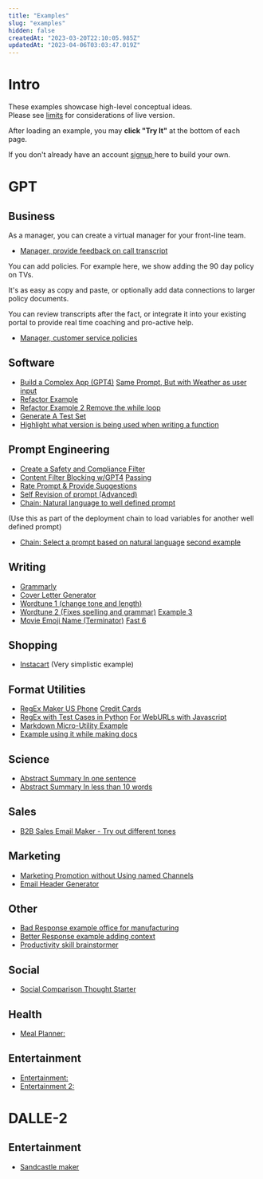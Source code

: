 ```yaml
---
title: "Examples"
slug: "examples"
hidden: false
createdAt: "2023-03-20T22:10:05.985Z"
updatedAt: "2023-04-06T03:03:47.019Z"
---
```

# Intro

These examples showcase high-level conceptual ideas.  
Please see [limits](https://deployprompt.readme.io/edit/limits) for considerations of live version.

After loading an example, you may **click "Try It"** at the bottom of each page.

If you don't already have an account [signup ](https://app.deployprompt.com/signin)here to build your own.

# GPT

## Business

As a manager, you can create a virtual manager for your front-line team.

- [Manager, provide feedback on call transcript](https://app.deployprompt.com/response/HEUgrj80JOUDyACOHLrq)

You can add policies. For example here, we show adding the 90 day policy on TVs. 

It's as easy as copy and paste, or optionally add data connections to larger policy documents.

You can review transcripts after the fact, or integrate it into your existing portal to provide real time coaching and pro-active help.

- [Manager, customer service policies](https://app.deployprompt.com/response/ibYUdOkXP7XNLuRkmldw)

## Software

- [Build a Complex App (GPT4)](https://app.deployprompt.com/response/qFKTUtREgUkp0IkP0lJZ)  [Same Prompt, But with Weather as user input](https://app.deployprompt.com/response/xeDWogurU8G3A8X3kMKv)
- [Refactor Example](https://app.deployprompt.com/response/CxN5Hanl3dnTg4c2aEIi)
- [Refactor Example 2 Remove the while loop](https://app.deployprompt.com/response/dEOZIOLr9flgXBlAwUgr)
- [Generate A Test Set](https://app.deployprompt.com/response/yce3AKi0asqNJ4gW1bz6)
- [Highlight what version is being used when writing a function](https://app.deployprompt.com/response/5l4gcRa3llevqErRriXM)

## Prompt Engineering

- [Create a Safety and Compliance Filter](https://app.deployprompt.com/shares/kbhosCqjVBQQkwvQ6qmR)
- [Content Filter Blocking w/GPT4](https://app.deployprompt.com/response/Oo55OJZ0UkJP1GAKba2P) [Passing](https://app.deployprompt.com/response/qbzntuHom9omzmc21Q0v)
- [Rate Prompt & Provide Suggestions](https://app.deployprompt.com/response/iI2ZDStjtJXtR8QkFQzQ)
- [Self Revision of prompt (Advanced)](https://app.deployprompt.com/response/LJHUKluZF3OpwP6ISd9X)
- [Chain: Natural language to well defined prompt](https://app.deployprompt.com/response/NPwaOIPQyVzpVh4seDNZ)

(Use this as part of the deployment chain to load variables for another well defined prompt)

- [Chain: Select a prompt based on natural language](https://app.deployprompt.com/response/7luYhJssmnLSBv1EmOSi) [second example](https://app.deployprompt.com/response/RF4Le2bKxoILGPgH7Q0q)

## Writing

- [Grammarly ](https://app.deployprompt.com/response/uW4mdIsJ8PXwZf3VCYrC)
- [Cover Letter Generator](https://app.deployprompt.com/response/MSnveryHYIyGEOHzZL1x) 
- [Wordtune 1 (change tone and length)](https://app.deployprompt.com/response/FhA8cetwJKIa90p2VUia)
- [Wordtune 2 (Fixes spelling and grammar)](https://app.deployprompt.com/response/eeFQhymg9L8LxLh8qOh8) [Example 3](https://app.deployprompt.com/response/QAb8KsDnL7hUUk8OQOmn)
- [Movie Emoji Name (Terminator)](https://app.deployprompt.com/response/SsRPbgwSP66TgP8PoHgG) [Fast 6](https://app.deployprompt.com/response/HyoKwvQYMVo5KhJYfKVW)

## Shopping

- [Instacart](https://app.deployprompt.com/response/vMy7dxn13XuvEDHSyhpD)  (Very simplistic example)

## Format Utilities

- [RegEx Maker US Phone](https://app.deployprompt.com/response/DSMOHkVzXC1se02cJfgT) [Credit Cards](https://app.deployprompt.com/response/OTzGKJtC6ZehGLJPFtUC)   
- [RegEx with Test Cases in Python](https://app.deployprompt.com/response/ZjuhQeuT814IILh0RGBS)  [For WebURLs with Javascript](https://app.deployprompt.com/response/pZCcHOxwu6Q776y1zBZf)
- [Markdown Micro-Utility Example](https://app.deployprompt.com/response/S6XAfsPPNPZxn2tsERJH)
- [Example using it while making docs](https://app.deployprompt.com/response/vF5UQ8v8MAIl7COTyZoo)

## Science

- [Abstract Summary In one sentence](https://app.deployprompt.com/response/xkfsd8hMMKGnr0XLFut8)
- [Abstract Summary In less than 10 words](https://app.deployprompt.com/response/Ckb6Ea5rJePaPwYGcsv8)

## Sales

- [B2B Sales Email Maker - Try out different tones](https://app.deployprompt.com/response/fwr0ccvyEpwHfXg24Ofq)

## Marketing

- [Marketing Promotion without Using named Channels](https://app.deployprompt.com/response/wWYb04sjiw7MuU3rTM5u)
- [Email Header Generator](https://app.deployprompt.com/response/WsEqV4z1OocWjxvqTHbj)

## Other

- [Bad Response example office for manufacturing](https://app.deployprompt.com/response/LsaaqR1vvMawD9pbhZXq)
- [Better Response example adding context](https://app.deployprompt.com/response/bQKl3SCyfnS8Pb6QGO9i)
- [Productivity skill brainstormer](https://app.deployprompt.com/response/cn7GYPJUgTOq9wifarin)

## Social

- [Social Comparison Thought Starter](https://app.deployprompt.com/response/O41A4QVWepMSilzvODSI)

## Health

- [Meal Planner:](https://app.deployprompt.com/response/2ChNvET8hiCeglMGfoTA)

## Entertainment

- [Entertainment:](https://app.deployprompt.com/response/PexYb44bi3RWm0U30V1w)
- [Entertainment 2:](https://app.deployprompt.com/response/R5MFPGJO2acDCwyX133T)

# DALLE-2

## Entertainment

- [Sandcastle maker](https://app.deployprompt.com/response/6kjNg2u5yN9bLYwtGrX4)